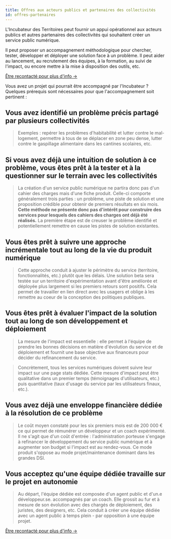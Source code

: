 ```yaml
---
title: Offres aux acteurs publics et partenaires des collectivités
id: offres-partenaires
---
```


<div class="callout">
  <p>L'Incubateur des Territoires peut fournir un appui opérationnel aux acteurs publics et autres partenaires des collectivités qui souhaitent créer un service public numérique.</p>

  <p>Il peut proposer un accompagnement méthodologique pour chercher, tester, développer et déployer une solution face à un problème. Il peut aider au lancement, au recrutement des équipes, à la formation, au suivi de l'impact, ou encore mettre à la mise à disposition des outils, etc.</p>

  <a href="/contact-territoires/" class="cta shadow-yellow">Être recontacté pour plus d'info →</a>
</div>

<div class="font-semibold font-marianne text-xl leading-tight mt-12 mb-8">
Vous avez un projet qui pourrait être accompagné par l'Incubateur ? Quelques prérequis sont nécessaires pour que l'accompagnement soit pertinent :
</div>

## Vous avez identifié un problème précis partagé par plusieurs collectivités

> Exemples : repérer les problèmes d'habitabilité et lutter contre le mal-logement, permettre à tous de se déplacer en zone peu dense, lutter contre le gaspillage alimentaire dans les cantines scolaires, etc.

## Si vous avez déjà une intuition de solution à ce problème, vous êtes prêt à la tester et à la questionner sur le terrain avec les collectivités

> La création d'un service public numérique ne partira donc pas d'un cahier des charges mais d'une fiche produit. Celle-ci comporte généralement trois parties : un problème, une piste de solution et une proposition crédible pour obtenir de premiers résultats en six mois. **Cette méthode ne présente donc pas d'intérêt pour construire des services pour lesquels des cahiers des charges ont déjà été réalisés.** La première étape est de creuser le problème identifié et potentiellement remettre en cause les pistes de solution existantes.

## Vous êtes prêt à suivre une approche incrémentale tout au long de la vie du produit numérique

> Cette approche conduit à ajuster le périmètre du service (territoire, fonctionnalités, etc.) plutôt que les délais. Une solution beta sera testée sur un territoire d'expérimentation avant d'être améliorée et déployée plus largement si les premiers retours sont positifs. Cela permet de travailler en lien direct avec les usagers et oblige à les remettre au coeur de la conception des politiques publiques.

## Vous êtes prêt à évaluer l'impact de la solution tout au long de son développement et déploiement

> La mesure de l'impact est essentielle : elle permet à l'équipe de prendre les bonnes décisions en matière d'évolution du service et de déploiement et fournit une base objective aux financeurs pour décider du refinancement du service.

> Concrètement, tous les services numériques doivent suivre leur impact sur une page stats dédiée. Cette mesure d'impact peut être qualitative dans un premier temps (témoignages d'utilisateurs, etc.) puis quantitative (taux d'usage du service par les utilisateurs finaux, etc.).

## Vous avez déjà une enveloppe financière dédiée à la résolution de ce problème

> Le coût moyen constaté pour les six premiers mois est de 200 000 € ce qui permet de rémunérer un développeur et un coach expérimenté. Il ne s'agit que d'un coût d'entrée : l'administration porteuse s'engage à refinancer le développement du service public numérique et à augmenter son budget si l'impact est au rendez-vous. Ce mode produit s'oppose au mode projet/maintenance dominant dans les grandes DSI.

## Vous acceptez qu'une équipe dédiée travaille sur le projet en autonomie

> Au départ, l'équipe dédiée est composée d'un agent public et d'un.e développeur.se. accompagnés par un coach. Elle grossit au fur et à mesure de son évolution avec des chargés de déploiement, des juristes, des designers, etc. Cela conduit à créer une équipe dédiée avec un agent public à temps plein - par opposition à une équipe projet.

<div class="mt-8">
  <a href="/contact-territoires/" class="cta shadow-yellow">Être recontacté pour plus d'info →</a>
</div>
